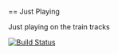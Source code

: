 == Just Playing

Just playing on the train tracks

[![Build Status](https://travis-ci.org/MadBomber/madbomber.png)](https://travis-ci.org/MadBomber/madbomber)


